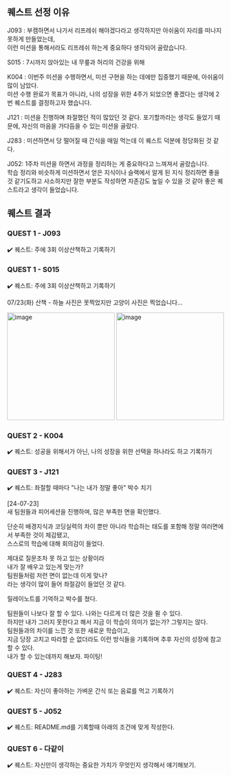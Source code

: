 ## 퀘스트 선정 이유
J093 : 부캠하면서 나가서 리프레쉬 해야겠다라고 생각하지만 아쉬움이 자리를 떠나지 못하게 만들었는데,  
이런 미션을 통해서라도  리프레쉬 하는게 중요하다 생각되어 골랐습니다.

S015 : 7시까지 앉아있는 내 무릎과 허리의 건강을 위해

K004 : 이번주 미션을 수행하면서, 미션 구현을 하는 데에만 집중했기 때문에, 아쉬움이 많이 남았다.  
미션 수행 완료가 목표가 아니라, 나의 성장을 위한 4주가 되었으면 좋겠다는 생각에 2번 퀘스트를 결정하고자 했습니다.

J121 : 미션을 진행하며 좌절했던 적이 많았던 것 같다. 포기할까라는 생각도 들었기 때문에, 자신의 마음을 가다듬을 수 있는 미션을 골랐다.

J283 : 미션하면서 당 떨어질 때 간식을 매일 먹는데 이 퀘스트 덕분에 정당화된 것 같다.

J052: 1주차 미션을 하면서 과정을 정리하는 게 중요하다고 느껴져서 골랐습니다.  
학습 정리와 비슷하게 미션하면서 얻은 지식이나 슬랙에서 알게 된 지식 정리하면 좋을 것 같기도하고 사소하지만 잘한 부분도 작성하면 자존감도 높일 수 있을 것 같아 좋은 퀘스트라고 생각이 들었습니다.


## 퀘스트 결과

### QUEST 1 - J093  
✔️ 퀘스트: 주에 3회 이상산책하고 기록하기

### QUEST 1 - S015  
✔️ 퀘스트: 주에 3회 이상산책하고 기록하기

07/23(화) 산책 - 하늘 사진은 못찍었지만 고양이 사진은 찍었습니다...

<img width="250" alt="image" src="https://github.com/user-attachments/assets/eac17029-5e06-4743-a92a-a88c9fbb538b"> <img width="250" alt="image" src="https://github.com/user-attachments/assets/a35899ee-fb2a-4989-9b2a-6640669ffc4d">



### QUEST 2 - K004  
✔️ 퀘스트: 성공을 위해서가 아닌, 나의 성장을 위한 선택을 하나라도 하고 기록하기

### QUEST 3 - J121  
✔️ 퀘스트: 좌절할 때마다 "나는 내가 정말 좋아" 박수 치기  

[24-07-23]  
새 팀원들과 피어세션을 진행하며, 많은 부족한 면을 확인했다.  

단순히 배경지식과 코딩실력의 차이 뿐만 아니라 학습하는 태도를 포함해 정말 여러면에서 부족한 것이 체감됐고,  
스스로의 학습에 대해 회의감이 들었다.  

제대로 질문조차 못 하고 있는 상황이라  
내가 잘 배우고 있는게 맞는가?  
팀원들처럼 저런 면이 없는데 이게 맞나?  
라는 생각이 많이 들어 좌절감이 들었던 것 같다.  

릴레이노트를 기억하고 박수를 쳤다.  

팀원들이 나보다 잘 할 수 있다. 나와는 다르게 더 많은 것을 쥘 수 있다.  
하지만 내가 그러지 못한다고 해서 지금 이 학습이 의미가 없는가? 그렇지는 않다.  
팀원들과의 차이를 느낀 것 또한 새로운 학습이고,  
지금 당장 고치고 따라할 순 없더라도 이런 방식들을 기록하며 추후 자신의 성장에 참고할 수 있다.  
내가 할 수 있는데까지 해보자. 파이팅!  

### QUEST 4 - J283  
✔️ 퀘스트: 자신이 좋아하는 가벼운 간식 또는 음료를 먹고 기록하기

### QUEST 5 - J052  
✔️ 퀘스트: README.md를 기록할때 아래의 조건에 맞게 작성한다.

### QUEST 6 - 다같이  
✔️ 퀘스트: 자신만이 생각하는 중요한 가치가 무엇인지 생각해서 얘기해보기.
